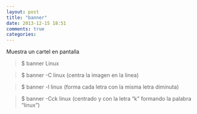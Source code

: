 ```yaml
---
layout: post
title: "banner"
date: 2013-12-15 18:51
comments: true
categories: 
---
```

Muestra un cartel en pantalla

>$ banner Linux

>$ banner -C linux  (centra la imagen en la linea)

>$ banner -l linux   (forma cada letra con la misma letra diminuta)

>$ banner -Cck linux  (centrado y con la letra “k” formando la palabra “linux”) 

